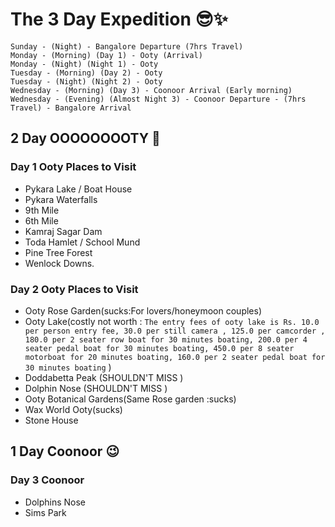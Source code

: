 # The 3 Day Expedition 😎✨

```
Sunday - (Night) - Bangalore Departure (7hrs Travel)
Monday - (Morning) (Day 1) - Ooty (Arrival)
Monday - (Night) (Night 1) - Ooty
Tuesday - (Morning) (Day 2) - Ooty
Tuesday - (Night) (Night 2) - Ooty
Wednesday - (Morning) (Day 3) - Coonoor Arrival (Early morning)
Wednesday - (Evening) (Almost Night 3) - Coonoor Departure - (7hrs Travel) - Bangalore Arrival

```

## 2 Day OOOOOOOOTY 🤩

### Day 1 Ooty Places to Visit

- Pykara Lake / Boat House
- Pykara Waterfalls
- 9th Mile
- 6th Mile
- Kamraj Sagar Dam
- Toda Hamlet / School Mund
- Pine Tree Forest
- Wenlock Downs.

### Day 2 Ooty Places to Visit

- Ooty Rose Garden(sucks:For lovers/honeymoon couples) 
- Ooty Lake(costly not worth : 
``` The entry fees of ooty lake is Rs. 10.0 per person entry fee, 30.0 per still camera , 125.0 per camcorder , 180.0 per 2 seater row boat for 30 minutes boating, 200.0 per 4 seater pedal boat for 30 minutes boating, 450.0 per 8 seater motorboat for 20 minutes boating, 160.0 per 2 seater pedal boat for 30 minutes boating ``` ) 
- Doddabetta Peak (SHOULDN'T MISS ) 
- Dolphin Nose (SHOULDN'T MISS ) 
- Ooty Botanical Gardens(Same Rose garden :sucks) 
- Wax World Ooty(sucks) 
- Stone House

## 1 Day Coonoor 😉

### Day 3 Coonoor

- Dolphins Nose
- Sims Park
